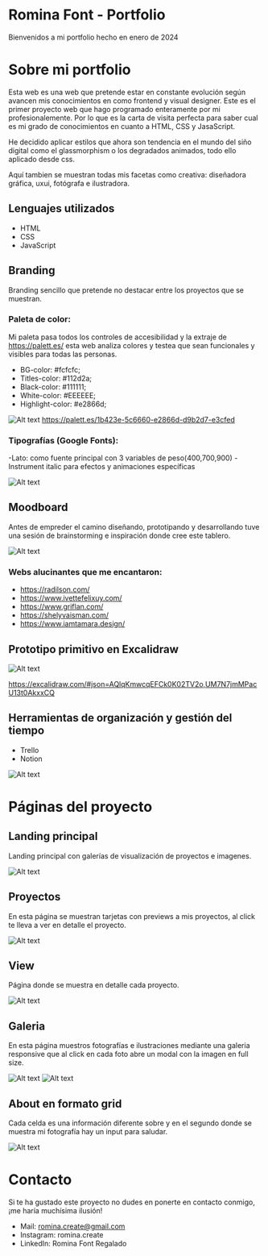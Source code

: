 
# Romina Font - Portfolio
Bienvenidos a mi portfolio hecho en enero de 2024


# Sobre mi portfolio

Esta web es una web que pretende estar en constante evolución según avancen mis conocimientos en como frontend y visual designer. Este es el primer proyecto web que hago programado enteramente por mi profesionalemente. Por lo que es la carta de visita perfecta para saber cual es mi grado de conocimientos en cuanto a HTML, CSS y JasaScript. 

He decidido aplicar estilos que ahora son tendencia en el mundo del siño digital como el glassmorphism o los degradados animados, todo ello aplicado desde css. 

Aquí tambien se muestran todas mis facetas como creativa: diseñadora gráfica, uxui, fotógrafa e ilustradora. 

## Lenguajes utilizados

- HTML
- CSS
- JavaScript

## Branding 
Branding sencillo que pretende no destacar entre los proyectos que se muestran. 


### Paleta de color:
Mi paleta pasa todos los controles de accesibilidad y la extraje de https://palett.es/ esta web analiza colores y testea que sean funcionales y visibles para todas las personas.
- BG-color: #fcfcfc;
- Titles-color: #112d2a;
- Black-color: #111111;
- White-color: #EEEEEE;
- Highlight-color: #e2866d;

![Alt text](./img/readme/paletaPortfolio.svg)
https://palett.es/1b423e-5c6660-e2866d-d9b2d7-e3cfed

### Tipografías (Google Fonts):
-Lato: como fuente principal con 3 variables de peso(400,700,900)
-Instrument italic para efectos y animaciones específicas

![Alt text](./img/readme/tiposPortfolio.png)


## Moodboard
Antes de empreder el camino diseñando, prototipando y desarrollando tuve una sesión de brainstorming e inspiración donde cree este tablero.


![Alt text](./img/readme/moodboardPortfolio.png)

### Webs alucinantes que me encantaron:
- https://radilson.com/
- https://www.ivettefelixuy.com/
- https://www.griflan.com/
- https://shelyvaisman.com/
- https://www.iamtamara.design/


## Prototipo primitivo en Excalidraw

![Alt text](./img/readme/prototipoPortfolio.png)

https://excalidraw.com/#json=AQlqKmwcqEFCk0K02TV2o,UM7N7jmMPacU13t0AkxxCQ



## Herramientas de organización y gestión del tiempo
- Trello
- Notion

![Alt text](./img/readme/trelloPortfolio.png)


# Páginas del proyecto

## Landing principal
Landing principal con galerías de visualización de proyectos e imagenes. 


![Alt text](./img/readme/index.png)

## Proyectos
En esta página se muestran tarjetas con previews a mis proyectos, al click te lleva a ver en detalle el proyecto.


![Alt text](./img/readme/projects.png)

## View
Página donde se muestra en detalle cada proyecto.


![Alt text](./img/readme/projects.png)

## Galeria
En esta página muestros fotografías e ilustraciones mediante una galeria responsive que al click en cada foto abre un modal con la imagen en full size.


![Alt text](./img/readme/gallery.png)
![Alt text](./img/readme/openPhoto.png)

## About en formato grid 
Cada celda es una información diferente sobre y en el segundo donde se muestra mi fotografía hay un input para saludar.


![Alt text](./img/readme/about.png)


# Contacto
Si te ha gustado este proyecto no dudes en ponerte en contacto conmigo, ¡me haría muchísima ilusión!
- Mail: romina.create@gmail.com
- Instagram: romina.create
- LinkedIn: Romina Font Regalado
